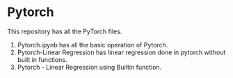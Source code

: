 # Pytorch
This repository has all the PyTorch files. 

1. Pytorch.ipynb has all the basic operation of Pytorch.
2. Pytorch-Linear Regression has linear regression done in pytorch without built in functions.
3. Pytorch - Linear Regression using Builtin function.

